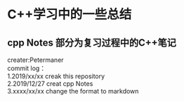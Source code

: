 C++学习中的一些总结 
===================
cpp Notes 部分为复习过程中的C++笔记  
-----------------------------------
creater:Petermaner    
commit log：           
1.2019/xx/xx  creak this repository       
2.2019/12/27  creat cpp Notes    
3.xxxx/xx/xx  change the format to markdown     
